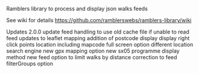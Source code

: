 Ramblers library to process and display json walks feeds

See wiki for details https://github.com/ramblerswebs/ramblers-library/wiki

Updates
2.0.0 
    update feed handling to use old cache file if unable to read feed
    updates to leaflet mapping
        addition of postcode display
        display right click points location including mapcode
        full screen option
        different location search engine
    new gpx mapping option
    new sx05 programme display method
    new feed option to limit walks by distance
    correction to feed filterGroups option
